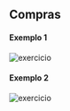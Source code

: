 ## Compras



#### Exemplo 1

![exercicio](
https://github.com/LevyMatias/ImagensGithub/blob/main/img%20exercicios/C_sharp_oop_course/m%C3%B3dulo-3/Compras/Compras.png
)



#### Exemplo 2

![exercicio](
https://github.com/LevyMatias/ImagensGithub/blob/main/img%20exercicios/C_sharp_oop_course/m%C3%B3dulo-3/Compras/Ex.Compras.png
)

